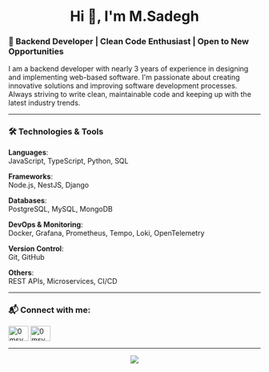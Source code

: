 <h1 align="center">Hi 👋, I'm M.Sadegh</h1>

 <h3 align="left">🚀 Backend Developer | Clean Code Enthusiast | Open to New Opportunities</h3>
I am a backend developer with nearly 3 years of experience in designing and implementing web-based software. I'm passionate about creating innovative solutions and improving software development processes. Always striving to write clean, maintainable code and keeping up with the latest industry trends.

-----------------------------------------------------------------------------

 <h3 align="left">🛠️ Technologies & Tools</h3>
 
**Languages**:  
JavaScript, TypeScript, Python, SQL  

**Frameworks**:  
Node.js, NestJS, Django  

**Databases**:  
PostgreSQL, MySQL, MongoDB  

**DevOps & Monitoring**:  
Docker, Grafana, Prometheus, Tempo, Loki, OpenTelemetry  

**Version Control**:  
Git, GitHub  

**Others**:  
REST APIs, Microservices, CI/CD  


-----------------------------------------------------------------------------

 <h3 align="left">📬 Connect with me:</h3>
<p align="left">
<a href="https://linkedin.com/in/0msv0" target="blank"><img align="center" src="https://raw.githubusercontent.com/rahuldkjain/github-profile-readme-generator/master/src/images/icons/Social/linked-in-alt.svg" alt="0msv0" height="30" width="40" /></a>
<a href="https://instagram.com/0msv0" target="blank"><img align="center" src="https://raw.githubusercontent.com/rahuldkjain/github-profile-readme-generator/master/src/images/icons/Social/instagram.svg" alt="0msv0" height="30" width="40" /></a>
</p>

-----------------------------------------------------------------------------

<p align="center">
  <a href="https://skillicons.dev">
    <img src="https://skillicons.dev/icons?i=git,py,django,docker,figma,js,ts,nodejs,nestjs,postgres,mysql" />
  </a>
</p>

